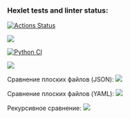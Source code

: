 ### Hexlet tests and linter status:
[![Actions Status](https://github.com/Aatem/python-project-50/workflows/hexlet-check/badge.svg)](https://github.com/Aatem/python-project-50/actions)

<a href="https://codeclimate.com/github/Aatem/python-project-50/maintainability"><img src="https://api.codeclimate.com/v1/badges/7736c7ad7f438ef35207/maintainability" /></a>

[![Python CI](https://github.com/Aatem/python-project-50/actions/workflows/Python%20CI.yml/badge.svg)](https://github.com/Aatem/python-project-50/actions/workflows/Python%20CI.yml)

<a href="https://codeclimate.com/github/Aatem/python-project-50/test_coverage"><img src="https://api.codeclimate.com/v1/badges/7736c7ad7f438ef35207/test_coverage" /></a>

Сравнение плоских файлов (JSON):
<a href="https://asciinema.org/a/FJnMl19o4X4YOITxNmu56SZsS" target="_blank"><img src="https://asciinema.org/a/FJnMl19o4X4YOITxNmu56SZsS.svg" /></a>

Сравнение плоских файлов (YAML):
<a href="https://asciinema.org/a/eotrHUpjxBKnXRxp2Vl9e2No3" target="_blank"><img src="https://asciinema.org/a/eotrHUpjxBKnXRxp2Vl9e2No3.svg" /></a>

Рекурсивное сравнение:
<a href="https://asciinema.org/a/JtH8GaWKSzFiDtWmIyxCxiNeZ" target="_blank"><img src="https://asciinema.org/a/JtH8GaWKSzFiDtWmIyxCxiNeZ.svg" /></a>